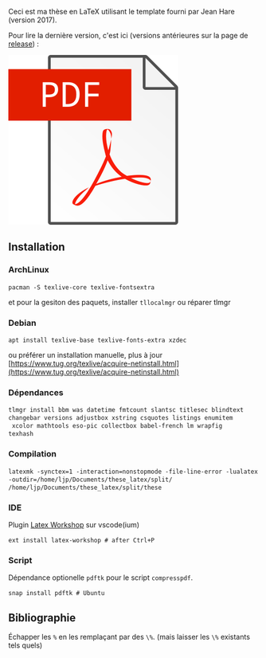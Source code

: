 Ceci est ma thèse en LaTeX utilisant le template fourni par Jean Hare (version 2017).

Pour lire la dernière version, c'est ici (versions antérieures sur la page de [release](https://github.com/Hugo-Trentesaux/these_latex/releases)) :

[![pdf](./split/files/pdf.png)](https://raw.githubusercontent.com/Hugo-Trentesaux/these_latex/master/split/these_light.pdf)


## Installation

### ArchLinux

```
pacman -S texlive-core texlive-fontsextra
```

et pour la gesiton des paquets, installer `tllocalmgr` ou réparer tlmgr

### Debian

```
apt install texlive-base texlive-fonts-extra xzdec 
```

ou préférer un installation manuelle, plus à jour [https://www.tug.org/texlive/acquire-netinstall.html](https://www.tug.org/texlive/acquire-netinstall.html)

### Dépendances

```
tlmgr install bbm was datetime fmtcount slantsc titlesec blindtext changebar versions adjustbox xstring csquotes listings enumitem
 xcolor mathtools eso-pic collectbox babel-french lm wrapfig
texhash
```

### Compilation

```
latexmk -synctex=1 -interaction=nonstopmode -file-line-error -lualatex -outdir=/home/ljp/Documents/these_latex/split/ /home/ljp/Documents/these_latex/split/these
```

### IDE

Plugin [Latex Workshop](https://marketplace.visualstudio.com/items?itemName=James-Yu.latex-workshop) sur vscode(ium)

```
ext install latex-workshop # after Ctrl+P
```

### Script

Dépendance optionelle `pdftk` pour le script `compresspdf`.

```
snap install pdftk # Ubuntu
```

## Bibliographie

Échapper les `%` en les remplaçant par des `\%`. (mais laisser les `\%` existants tels quels)





